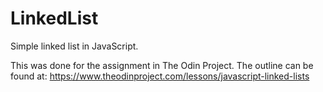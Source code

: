 # LinkedList

Simple linked list in JavaScript.

This was done for the assignment in The Odin Project. The outline can be found at:
https://www.theodinproject.com/lessons/javascript-linked-lists
